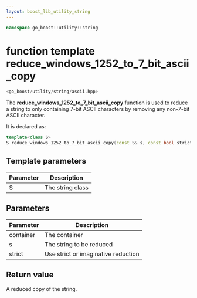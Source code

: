 ```yaml
---
layout: boost_lib_utility_string
---
```


```c++
namespace go_boost::utility::string
```

# function template reduce_windows_1252_to_7_bit_ascii_copy

```c++
<go_boost/utility/string/ascii.hpp>
```

The **reduce_windows_1252_to_7_bit_ascii_copy** function is used to reduce a
string to only containing 7-bit ASCII characters by removing any non-7-bit
ASCII character.

It is declared as:

```c++
template<class S>
S reduce_windows_1252_to_7_bit_ascii_copy(const S& s, const bool strict = true);
```

## Template parameters

Parameter | Description
-|-
S|The string class

## Parameters

Parameter | Description
-|-
container|The container
s|The string to be reduced
strict|Use strict or imaginative reduction

## Return value

A reduced copy of the string.
